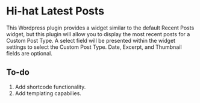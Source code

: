 # Hi-hat Latest Posts

This Wordpress plugin provides a widget similar to the default Recent Posts widget, but this plugin will allow you to display the most recent posts for a Custom Post Type. A select field will be presented within the widget settings to select the Custom Post Type. Date, Excerpt, and Thumbnail fields are optional.

## To-do

1. Add shortcode functionality.
2. Add templating capabilies.

